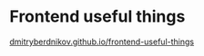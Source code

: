 # Frontend useful things
[dmitryberdnikov.github.io/frontend-useful-things](https://dmitryberdnikov.github.io/frontend-useful-things/)
